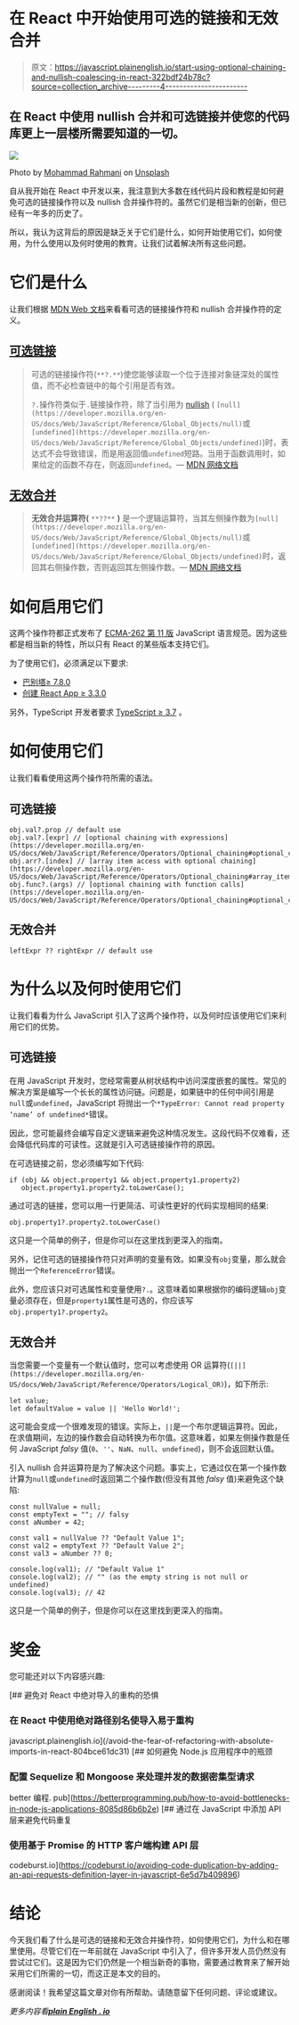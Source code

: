 # 在 React 中开始使用可选的链接和无效合并

> 原文：<https://javascript.plainenglish.io/start-using-optional-chaining-and-nullish-coalescing-in-react-322bdf24b78c?source=collection_archive---------4----------------------->

## 在 React 中使用 nullish 合并和可选链接并使您的代码库更上一层楼所需要知道的一切。

![](img/1c84569711dd5c85036f236d0b701cfb.png)

Photo by [Mohammad Rahmani](https://unsplash.com/@afgprogrammer?utm_source=medium&utm_medium=referral) on [Unsplash](https://unsplash.com?utm_source=medium&utm_medium=referral)

自从我开始在 React 中开发以来，我注意到大多数在线代码片段和教程是如何避免可选的链接操作符以及 nullish 合并操作符的。虽然它们是相当新的创新，但已经有一年多的历史了。

所以，我认为这背后的原因是缺乏关于它们是什么，如何开始使用它们，如何使用，为什么使用以及何时使用的教育。让我们试着解决所有这些问题。

# 它们是什么

让我们根据 [MDN Web 文档](https://en.wikipedia.org/wiki/MDN_Web_Docs)来看看可选的链接操作符和 nullish 合并操作符的定义。

## [可选链接](https://developer.mozilla.org/en-US/docs/Web/JavaScript/Reference/Operators/Optional_chaining)

> 可选的链接操作符(`**?.**`)使您能够读取一个位于连接对象链深处的属性值，而不必检查链中的每个引用是否有效。
> 
> `?.`操作符类似于`.`链接操作符，除了当引用为 [nullish](https://developer.mozilla.org/en-US/docs/Glossary/Nullish) ( `[null](https://developer.mozilla.org/en-US/docs/Web/JavaScript/Reference/Global_Objects/null)`或`[undefined](https://developer.mozilla.org/en-US/docs/Web/JavaScript/Reference/Global_Objects/undefined)`)时，表达式不会导致错误，而是用返回值`undefined`短路。当用于函数调用时，如果给定的函数不存在，则返回`undefined`。— [MDN 网络文档](https://developer.mozilla.org/en-US/docs/Web/JavaScript/Reference/Operators/Optional_chaining)

## [无效合并](https://developer.mozilla.org/en-US/docs/Web/JavaScript/Reference/Operators/Nullish_coalescing_operator)

> **无效合并运算符(** `**??**` **)** 是一个逻辑运算符，当其左侧操作数为`[null](https://developer.mozilla.org/en-US/docs/Web/JavaScript/Reference/Global_Objects/null)`或`[undefined](https://developer.mozilla.org/en-US/docs/Web/JavaScript/Reference/Global_Objects/undefined)`时，返回其右侧操作数，否则返回其左侧操作数。— [MDN 网络文档](https://developer.mozilla.org/en-US/docs/Web/JavaScript/Reference/Operators/Optional_chaining)

# 如何启用它们

这两个操作符都正式发布了 [ECMA-262 第 11 版](https://262.ecma-international.org/11.0/) JavaScript 语言规范。因为这些都是相当新的特性，所以只有 React 的某些版本支持它们。

为了使用它们，必须满足以下要求:

*   [巴别塔≥ 7.8.0](https://babeljs.io/blog/2020/01/11/7.8.0)
*   [创建 React App ≥ 3.3.0](https://github.com/facebook/create-react-app/blob/main/CHANGELOG-3.x.md#330-2019-12-04)

另外，TypeScript 开发者要求 [TypeScript ≥ 3.7](https://www.typescriptlang.org/docs/handbook/release-notes/typescript-3-7.html) 。

# 如何使用它们

让我们看看使用这两个操作符所需的语法。

## 可选链接

```
obj.val?.prop // default use
obj.val?.[expr] // [optional chaining with expressions](https://developer.mozilla.org/en-US/docs/Web/JavaScript/Reference/Operators/Optional_chaining#optional_chaining_with_expressions)
obj.arr?.[index] // [array item access with optional chaining](https://developer.mozilla.org/en-US/docs/Web/JavaScript/Reference/Operators/Optional_chaining#array_item_access_with_optional_chaining)
obj.func?.(args) // [optional chaining with function calls](https://developer.mozilla.org/en-US/docs/Web/JavaScript/Reference/Operators/Optional_chaining#optional_chaining_with_function_calls)
```

## 无效合并

```
leftExpr ?? rightExpr // default use
```

# 为什么以及何时使用它们

让我们看看为什么 JavaScript 引入了这两个操作符，以及何时应该使用它们来利用它们的优势。

## 可选链接

在用 JavaScript 开发时，您经常需要从树状结构中访问深度嵌套的属性。常见的解决方案是编写一个长长的属性访问链。问题是，如果链中的任何中间引用是`null`或`undefined`，JavaScript 将抛出一个`*TypeError: Cannot read property ‘name’ of undefined*`错误。

因此，您可能最终会编写自定义逻辑来避免这种情况发生。这段代码不仅难看，还会降低代码库的可读性。这就是引入可选链接操作符的原因。

在可选链接之前，您必须编写如下代码:

```
if (obj && object.property1 && object.property1.property2)
   object.property1.property2.toLowerCase();
```

通过可选的链接，您可以用一行更简洁、可读性更好的代码实现相同的结果:

```
obj.property1?.property2.toLowerCase()
```

这只是一个简单的例子，但是你可以在这里找到更深入的指南。

另外，记住可选的链接操作符只对声明的变量有效。如果没有`obj`变量，那么就会抛出一个`ReferenceError`错误。

此外，您应该只对可选属性和变量使用`?.`。这意味着如果根据你的编码逻辑`obj`变量必须存在，但是`property1`属性是可选的，你应该写`obj.property1?.property2`。

## 无效合并

当您需要一个变量有一个默认值时，您可以考虑使用 OR 运算符(`[||](https://developer.mozilla.org/en-US/docs/Web/JavaScript/Reference/Operators/Logical_OR)`)，如下所示:

```
let value;
let defaultValue = value || 'Hello World!';
```

这可能会变成一个很难发现的错误。实际上，`||`是一个布尔逻辑运算符。因此，在求值期间，左边的操作数会自动转换为布尔值。这意味着，如果左侧操作数是任何 JavaScript *falsy* 值(`0`、`''`、`NaN`、`null`、`undefined`)，则不会返回默认值。

引入 nullish 合并运算符是为了解决这个问题。事实上，它通过仅在第一个操作数计算为`null`或`undefined`时返回第二个操作数(但没有其他 *falsy* 值)来避免这个缺陷:

```
const nullValue = null;
const emptyText = ""; // falsy
const aNumber = 42;

const val1 = nullValue ?? "Default Value 1";
const val2 = emptyText ?? "Default Value 2";
const val3 = aNumber ?? 0;

console.log(val1); // "Default Value 1"
console.log(val2); // "" (as the empty string is not null or undefined)
console.log(val3); // 42
```

这只是一个简单的例子，但是你可以在这里找到更深入的指南。

# 奖金

您可能还对以下内容感兴趣:

[](/avoid-the-fear-of-refactoring-with-absolute-imports-in-react-804bce61dc31) [## 避免对 React 中绝对导入的重构的恐惧

### 在 React 中使用绝对路径别名使导入易于重构

javascript.plainenglish.io](/avoid-the-fear-of-refactoring-with-absolute-imports-in-react-804bce61dc31) [](https://betterprogramming.pub/how-to-avoid-bottlenecks-in-node-js-applications-8085d86b6b2e) [## 如何避免 Node.js 应用程序中的瓶颈

### 配置 Sequelize 和 Mongoose 来处理并发的数据密集型请求

better 编程. pub](https://betterprogramming.pub/how-to-avoid-bottlenecks-in-node-js-applications-8085d86b6b2e) [](https://codeburst.io/avoiding-code-duplication-by-adding-an-api-requests-definition-layer-in-javascript-6e5d7b409896) [## 通过在 JavaScript 中添加 API 层来避免代码重复

### 使用基于 Promise 的 HTTP 客户端构建 API 层

codeburst.io](https://codeburst.io/avoiding-code-duplication-by-adding-an-api-requests-definition-layer-in-javascript-6e5d7b409896) 

# 结论

今天我们看了什么是可选的链接和无效合并操作符，如何使用它们，为什么和在哪里使用。尽管它们在一年前就在 JavaScript 中引入了，但许多开发人员仍然没有尝试过它们。这是因为它们仍然是一个相当新奇的事物，需要通过教育来了解开始采用它们所需的一切，而这正是本文的目的。

感谢阅读！我希望这篇文章对你有所帮助。请随意留下任何问题、评论或建议。

*更多内容看*[***plain English . io***](http://plainenglish.io/)